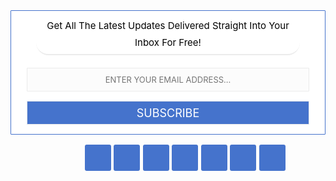 
<style>

.aboutme-wrpicon {

    display: block;

    margin: 10px auto 10px auto;

    position: relative;

}

.aboutme-wrpicon .extender {

    width: 100%;

    display: block;

}

.extender {

    text-align: center;

    font-size: 16px;

}

.extender .aboutme-icon {

    background: #4573cc;

    display: inline-block;

    border: 0;

    margin: 0;

    padding: 0;

    border-radius: 3px;

}

.extender .aboutme-icon:hover {

 background: rgba(0,0,0,.06);

}

.extender .aboutme-icon:hover a {

color:#4573cc;

}

.extender .aboutme-icon a {

    display: inline-block;

    font-family: fontawesome;

    font-weight: 400;

    color: #fff;

    height: 42px;

    width: 42px;

    line-height: 42px;

    border-radius: 3px;

}

#Templatesyard-sbox-v2 {

  padding: 0;

  font-family: inherit;

  display: block;

  margin: 0;

  border-radius: 1px;

  border:1px solid #4573cc;

  background:#fff;

}

#Templatesyard-sbox-v2 p {

  font-size: 15px;

  color: #000;

  line-height: 27px;

  padding: 5px 10px 5px;

  text-align: center;

  width: 80%;

  margin: 5px auto 20px;

  border-bottom: 2px solid #ebebeb;

  border-radius: 20px;

}

#Templatesyard-sbox-v2 .rssform {

  padding: 0;

  margin: 0 auto;

  display: block;

}

#Templatesyard-sbox-v2 .rssform input {

  padding: 8px;

  margin: 20px auto 15px;

  font-size: 13px;

  color: #000;

  text-align: center;

  display: block;

  font-family: inherit;

  font-weight: normal;

  width: 90%;

  height: 38px;

  text-transform: uppercase;

  outline: none !important;

  border: 1px solid #ebebeb;

  border-radius: 1px;

  background-color: #FCFCFC;

  box-sizing: border-box !important;

}

#Templatesyard-sbox-v2 .rssform .button:hover {

 opacity: 0.7;

    -moz-opacity: 0.7;

    -webkit-opacity: 0.7;

}

#Templatesyard-sbox-v2 .rssform .button {

  background: #4573cc;

  color: white!important;

  margin-top: 15px;

  outline: none !important;

  transition: all .3s ease-in-out;

  padding: 5px 2px !important;

  float: none;

  text-transform: uppercase;

  font-size: 18px;

  font-weight: normal;

  cursor: pointer;

}







#Templatesyard-sbox-v2 form {

  margin-bottom: 10px !important;

}

</style>

<div id='Templatesyard-sbox-v2'>

<p>Get All The Latest Updates Delivered Straight Into Your Inbox For Free!</p>

<div class='rssform'>

<form action='http://feedburner.google.com/fb/a/mailverify' method='post' onsubmit='window.open(&#39;http://feedburner.google.com/fb/a/mailverify?uri=SoraBloggingTips&#39;, &#39;popupwindow&#39;, &#39;scrollbars=yes,width=550,height=520&#39;);return true' target='popupwindow'>

<input name='email' placeholder='Enter your email address...' type='text' vk_15737='subscribed'/>

<input name='uri' type='hidden' value='SoraBloggingTips'/>

<input name='loc' type='hidden' value='en_US'/>

<input class='button' type='submit' value='Subscribe'/>

</form>

</div>

</div>

<div class='aboutme-wrpicon'>

<ul class='extender'>

<li class='aboutme-icon'><a href='#' rel='nofollow' target='_blank' title='Facebook'><i class='fa fa-facebook'></i></a></li>

<li class='aboutme-icon'><a href='#' rel='nofollow' target='_blank' title='Twitter'><i class='fa fa-twitter'></i></a></li>

<li class='aboutme-icon'><a href='#' rel='nofollow' target='_blank' title='GitHub'><i class='fa fa-github'></i></a></li>

<li class='aboutme-icon'><a href='#' rel='nofollow' target='_blank' title='Google+'><i class='fa fa-google-plus'></i></a></li>

<li class='aboutme-icon'><a href='#' rel='nofollow' target='_blank' title='Pinterest'><i class='fa fa-pinterest-p'></i></a></li>

<li class='aboutme-icon'><a href='#' rel='nofollow' target='_blank' title='Instagram'><i class='fa fa-instagram'></i></a></li>

<li class='aboutme-icon'><a href='#' rel='nofollow' target='_blank' title='Linkedin'><i class='fa fa-linkedin'></i></a></li>

</ul>

</div>

<link href='//maxcdn.bootstrapcdn.com/font-awesome/4.7.0/css/font-awesome.min.css' rel='stylesheet'/>

